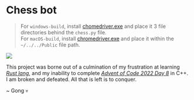 # Chess bot

> For `windows-build`, install [chomedriver.exe](https://chromedriver.chromium.org/) and place it 3 file directories behind the `chess.py` file.  
> For `macOS-build`, install [chromedriver.exe](https://chromedriver.chromium.org/) and place it within the `~/../../Public` file path.

![](https://images.chesscomfiles.com/uploads/v1/images_users/tiny_mce/brasileirosim/phpaRm8GF.jpeg)

This project was borne out of a culmination of my frustration at learning [*Rust lang*](https://www.rust-lang.org/), and my inability to complete [*Advent of Code 2022 Day 8*](https://adventofcode.com/2022/day/8) in C++. I am broken and defeated. All that is left is to conquer.

   
  
~ Gong 💀
